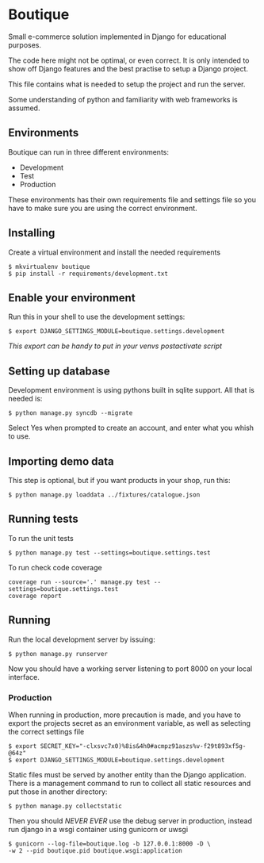 # Boutique

Small e-commerce solution implemented in Django for educational purposes.

The code here might not be optimal, or even correct. It is only intended to
show off Django features and the best practise to setup a Django project.

This file contains what is needed to setup the project and run the server.

Some understanding of python and familiarity with web frameworks is assumed.

## Environments

Boutique can run in three different environments:

* Development
* Test
* Production

These environments has their own requirements file and settings file so you have
to make sure you are using the correct environment.


## Installing

Create a virtual environment and install the needed requirements

    $ mkvirtualenv boutique
    $ pip install -r requirements/development.txt


## Enable your environment

Run this in your shell to use the development settings:

    $ export DJANGO_SETTINGS_MODULE=boutique.settings.development

_This export can be handy to put in your venvs postactivate script_


## Setting up database

Development environment is using pythons built in sqlite support. All that
is needed is:

    $ python manage.py syncdb --migrate

Select Yes when prompted to create an account, and enter what you whish to use.


## Importing demo data

This step is optional, but if you want products in your shop, run this:

    $ python manage.py loaddata ../fixtures/catalogue.json


## Running tests

To run the unit tests

    $ python manage.py test --settings=boutique.settings.test

To run check code coverage

    coverage run --source='.' manage.py test --settings=boutique.settings.test
    coverage report


## Running

Run the local development server by issuing:

    $ python manage.py runserver

Now you should have a working server listening to port 8000 on your local
interface.


### Production

When running in production, more precaution is made, and you have to export
the projects secret as an environment variable, as well as selecting the
correct settings file

    $ export SECRET_KEY="-clxsvc7x0)%8is&4h0#acmpz91aszs%v-f29t893xf5g-@64z"
    $ export DJANGO_SETTINGS_MODULE=boutique.settings.development

Static files must be served by another entity than the Django application.
There is a management command to run to collect all static resources and put
those in another directory:

    $ python manage.py collectstatic

Then you should *NEVER EVER* use the debug server in production, instead run
django in a wsgi container using gunicorn or uwsgi

    $ gunicorn --log-file=boutique.log -b 127.0.0.1:8000 -D \
    -w 2 --pid boutique.pid boutique.wsgi:application
